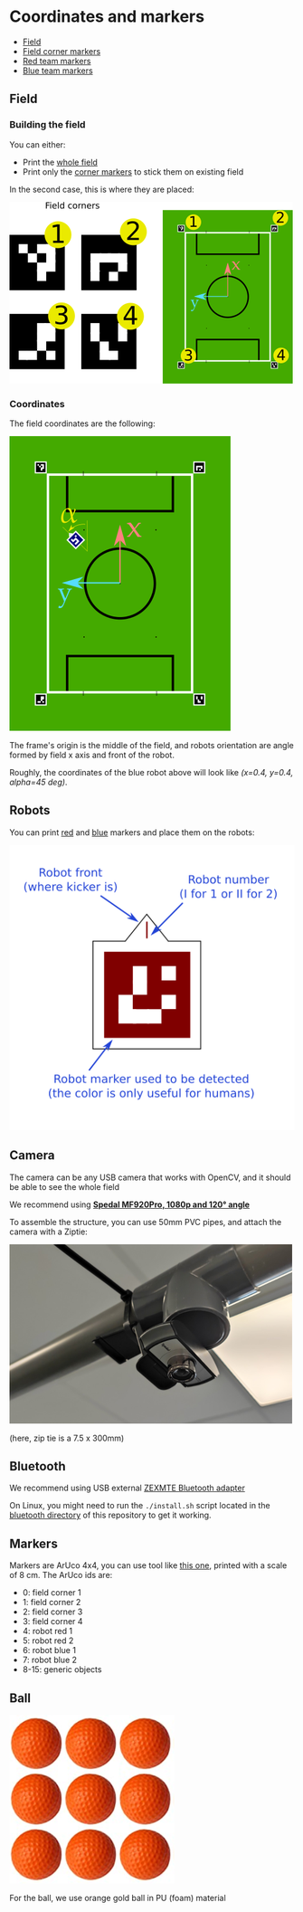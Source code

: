 # Coordinates and markers

* [Field](/docs/field.pdf)
* [Field corner markers](/docs/field-markers.pdf)
* [Red team markers](/docs/red-markers.pdf)
* [Blue team markers](/docs/blue-markers.pdf)

## Field

### Building the field

You can either:

* Print the [whole field](/docs/field.pdf)
* Print only the [corner markers](/docs/field-markers.pdf) to stick them on existing field

In the second case, this is where they are placed:

![Putting markers on existing field](/docs/imgs/field-markers-explain.png)

### Coordinates

The field coordinates are the following:

![Field coordinates](/docs/imgs/field-frame.png)

The frame's origin is the middle of the field, and robots orientation are angle formed by
field x axis and front of the robot.

Roughly, the coordinates of the blue robot above will look like *(x=0.4, y=0.4, alpha=45 deg)*.

## Robots

You can print [red](/docs/red-markers.pdf) and [blue](/docs/blue-markers.pdf) markers and
place them on the robots:

![Robot markers](/docs/imgs/robots-markers-explain.png)

## Camera

The camera can be any USB camera that works with OpenCV, and it should be able to see the whole field

We recommend using [**Spedal MF920Pro, 1080p and 120° angle**](https://www.amazon.com/Spedal-Conference-Streaming-Microphone-Desktop/dp/B07TDQ8NL3)

To assemble the structure, you can use 50mm PVC pipes, and attach the camera with a Ziptie:

![Ziptie camera](/docs/imgs/camera_ziptie.png)

(here, zip tie is a 7.5 x 300mm)

## Bluetooth

We recommend using USB external [ZEXMTE Bluetooth adapter](https://www.amazon.fr/gp/product/B08SC9M9K3/)

On Linux, you might need to run the `./install.sh` script located in the [bluetooth directory](/bluetooth) of this
repository to get it working.

## Markers

Markers are ArUco 4x4, you can use tool like [this one](https://chev.me/arucogen/), printed with a scale
of 8 cm. The ArUco ids are:

* 0: field corner 1
* 1: field corner 2
* 2: field corner 3
* 3: field corner 4
* 4: robot red 1
* 5: robot red 2
* 6: robot blue 1
* 7: robot blue 2
* 8-15: generic objects

## Ball

![Balls](/docs/imgs/balls.png)

For the ball, we use orange gold ball in PU (foam) material
